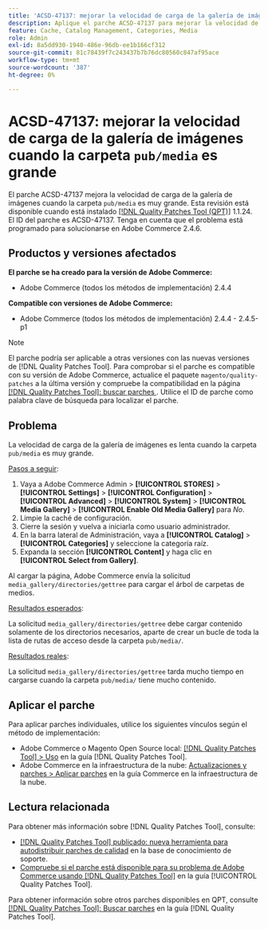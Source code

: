```yaml
---
title: 'ACSD-47137: mejorar la velocidad de carga de la galería de imágenes &grave;pub/media&grave; carpeta grande'
description: Aplique el parche ACSD-47137 para mejorar la velocidad de carga de la galería de imágenes cuando la carpeta "pub/media" sea muy grande.
feature: Cache, Catalog Management, Categories, Media
role: Admin
exl-id: 8a5dd930-1940-486e-96db-ee1b166cf312
source-git-commit: 81c78439f7c243437b7b76dc80560c847af95ace
workflow-type: tm+mt
source-wordcount: '387'
ht-degree: 0%

---
```


# ACSD-47137: mejorar la velocidad de carga de la galería de imágenes cuando la carpeta `pub/media` es grande

El parche ACSD-47137 mejora la velocidad de carga de la galería de imágenes cuando la carpeta `pub/media` es muy grande. Esta revisión está disponible cuando está instalado [[!DNL Quality Patches Tool (QPT)]](https://experienceleague.adobe.com/es/docs/commerce-knowledge-base/kb/announcements/commerce-announcements/magento-quality-patches-released-new-tool-to-self-serve-quality-patches) 1.1.24. El ID del parche es ACSD-47137. Tenga en cuenta que el problema está programado para solucionarse en Adobe Commerce 2.4.6.

## Productos y versiones afectados

**El parche se ha creado para la versión de Adobe Commerce:**
* Adobe Commerce (todos los métodos de implementación) 2.4.4

**Compatible con versiones de Adobe Commerce:**
* Adobe Commerce (todos los métodos de implementación) 2.4.4 - 2.4.5-p1

>[!NOTE]
>
>El parche podría ser aplicable a otras versiones con las nuevas versiones de [!DNL Quality Patches Tool]. Para comprobar si el parche es compatible con su versión de Adobe Commerce, actualice el paquete `magento/quality-patches` a la última versión y compruebe la compatibilidad en la página [[!DNL Quality Patches Tool]: buscar parches ](https://experienceleague.adobe.com/tools/commerce-quality-patches/index.html?lang=es). Utilice el ID de parche como palabra clave de búsqueda para localizar el parche.

## Problema

La velocidad de carga de la galería de imágenes es lenta cuando la carpeta `pub/media` es muy grande.

<u>Pasos a seguir</u>:

1. Vaya a Adobe Commerce Admin > **[!UICONTROL STORES]** > **[!UICONTROL Settings]** > **[!UICONTROL Configuration]** > **[!UICONTROL Advanced]** > **[!UICONTROL System]** > **[!UICONTROL Media Gallery]** > **[!UICONTROL Enable Old Media Gallery]** para _No_.
1. Limpie la caché de configuración.
1. Cierre la sesión y vuelva a iniciarla como usuario administrador.
1. En la barra lateral de Administración, vaya a **[!UICONTROL Catalog]** > **[!UICONTROL Categories]** y seleccione la categoría raíz.
1. Expanda la sección **[!UICONTROL Content]** y haga clic en **[!UICONTROL Select from Gallery]**.

Al cargar la página, Adobe Commerce envía la solicitud `media_gallery/directories/gettree` para cargar el árbol de carpetas de medios.

<u>Resultados esperados</u>:

La solicitud `media_gallery/directories/gettree` debe cargar contenido solamente de los directorios necesarios, aparte de crear un bucle de toda la lista de rutas de acceso desde la carpeta `pub/media/`.

<u>Resultados reales</u>:

La solicitud `media_gallery/directories/gettree` tarda mucho tiempo en cargarse cuando la carpeta `pub/media/` tiene mucho contenido.

## Aplicar el parche

Para aplicar parches individuales, utilice los siguientes vínculos según el método de implementación:

* Adobe Commerce o Magento Open Source local: [[!DNL Quality Patches Tool] > Uso](/help/tools/quality-patches-tool/usage.md) en la guía [!DNL Quality Patches Tool].
* Adobe Commerce en la infraestructura de la nube: [Actualizaciones y parches > Aplicar parches](https://experienceleague.adobe.com/docs/commerce-cloud-service/user-guide/develop/upgrade/apply-patches.html?lang=es) en la guía Commerce en la infraestructura de la nube.

## Lectura relacionada

Para obtener más información sobre [!DNL Quality Patches Tool], consulte:

* [[!DNL Quality Patches Tool] publicado: nueva herramienta para autodistribuir parches de calidad](https://experienceleague.adobe.com/es/docs/commerce-knowledge-base/kb/announcements/commerce-announcements/magento-quality-patches-released-new-tool-to-self-serve-quality-patches) en la base de conocimiento de soporte.
* [Compruebe si el parche está disponible para su problema de Adobe Commerce usando [!DNL Quality Patches Tool]](/help/tools/quality-patches-tool/patches-available-in-qpt/check-patch-for-magento-issue-with-magento-quality-patches.md) en la guía [!UICONTROL Quality Patches Tool].


Para obtener información sobre otros parches disponibles en QPT, consulte [[!DNL Quality Patches Tool]: Buscar parches](https://experienceleague.adobe.com/tools/commerce-quality-patches/index.html?lang=es) en la guía [!DNL Quality Patches Tool].
